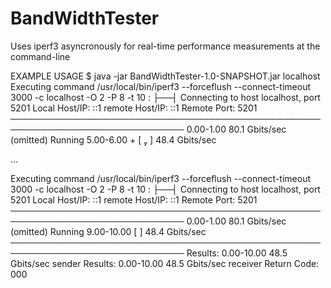 # BandWidthTester
Uses iperf3 asyncronously for real-time performance measurements at the command-line

EXAMPLE USAGE
$ java -jar BandWidthTester-1.0-SNAPSHOT.jar localhost
Executing command /usr/local/bin/iperf3 --forceflush --connect-timeout 3000 -c localhost -O 2 -P 8 -t 10 :  ├──┤
Connecting to host localhost, port 5201
  Local Host/IP: ::1 remote Host/IP: ::1 Remote Port: 5201
  ──────────────────────────────────────────────────────────────────────────────
             0.00-1.00                      80.1  Gbits/sec (omitted)
      Running  5.00-6.00   + [         ]   48.4  Gbits/sec

...

Executing command /usr/local/bin/iperf3 --forceflush --connect-timeout 3000 -c localhost -O 2 -P 8 -t 10 :  ├──┤
Connecting to host localhost, port 5201
  Local Host/IP: ::1 remote Host/IP: ::1 Remote Port: 5201
  ──────────────────────────────────────────────────────────────────────────────
             0.00-1.00                      80.1  Gbits/sec (omitted)
      Running  9.00-10.00    [          ]   48.4  Gbits/sec
  ──────────────────────────────────────────────────────────────────────────────
  Results:   0.00-10.00                     48.5  Gbits/sec sender
  Results:   0.00-10.00                     48.5  Gbits/sec receiver
Return Code: 000

